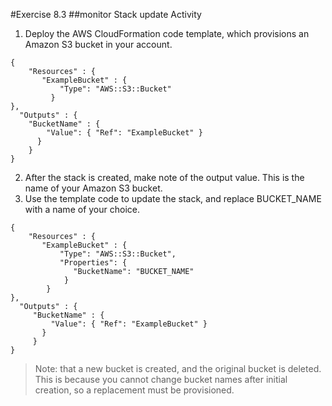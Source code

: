 #Exercise 8.3
##monitor Stack update Activity
1.	Deploy the AWS CloudFormation code template, which provisions an Amazon S3 bucket in your account.
```
{
    "Resources" : {
       "ExampleBucket" : {
           "Type": "AWS::S3::Bucket"
         }
},
  "Outputs" : {
    "BucketName" : {
        "Value": { "Ref": "ExampleBucket" }
      }
    }
}
```
2.	After the stack is created, make note of the output value. This is the name of your Amazon S3 bucket.
3.	Use the template code to update the stack, and replace BUCKET_NAME with a name of your choice.
```
{
    "Resources" : {
       "ExampleBucket" : {
           "Type": "AWS::S3::Bucket",
           "Properties": {
              "BucketName": "BUCKET_NAME"
            }
        }
},
  "Outputs" : {
     "BucketName" : {
         "Value": { "Ref": "ExampleBucket" }
       }
     }
}
```
>Note: that a new bucket is created, and the original bucket is deleted. This is because you cannot change bucket names after initial creation, so a replacement must be provisioned.
